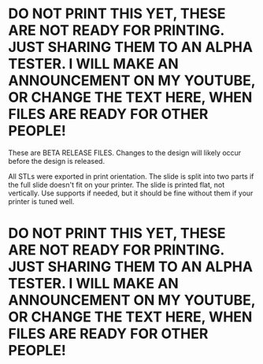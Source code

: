# DO NOT PRINT THIS YET, THESE ARE NOT READY FOR PRINTING. JUST SHARING THEM TO AN ALPHA TESTER. I WILL MAKE AN ANNOUNCEMENT ON MY YOUTUBE, OR CHANGE THE TEXT HERE, WHEN FILES ARE READY FOR OTHER PEOPLE!

These are BETA RELEASE FILES. Changes to the design will likely occur before the design is released. 

All STLs were exported in print orientation. The slide is split into two parts if the full slide doesn't fit on your printer.
The slide is printed flat, not vertically. Use supports if needed, but it should be fine without them if your printer is tuned well.

# DO NOT PRINT THIS YET, THESE ARE NOT READY FOR PRINTING. JUST SHARING THEM TO AN ALPHA TESTER. I WILL MAKE AN ANNOUNCEMENT ON MY YOUTUBE, OR CHANGE THE TEXT HERE, WHEN FILES ARE READY FOR OTHER PEOPLE!
